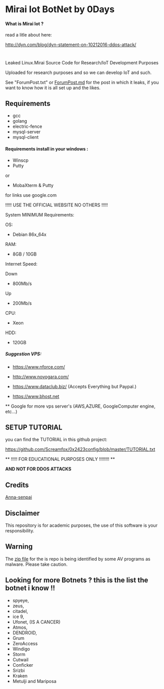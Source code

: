 # Mirai Iot BotNet by 0Days

#### What is Mirai Iot ?

read a litle about here:

http://dyn.com/blog/dyn-statement-on-10212016-ddos-attack/

#

Leaked Linux.Mirai Source Code for Research/IoT Development Purposes

Uploaded for research purposes and so we can develop IoT and such.

See "ForumPost.txt" or [ForumPost.md](ForumPost.md) for the post in which it
leaks, if you want to know how it is all set up and the likes.

## Requirements
* gcc
* golang
* electric-fence
* mysql-server
* mysql-client

#### Requirements install in your windows :

 * Winscp
 * Putty
 
 or
 
 * MobaXterm & Putty
 
for links use google.com

!!!!! USE THE OFFICIAL WEBSITE NO OTHERS !!!!!

 
 System MINIMUM Requirements:
 

OS:
* Debian 86x_64x

RAM: 

* 8GB / 10GB

Internet Speed:

Down

* 800Mb/s

Up

* 200Mb/s

CPU:

* Xeon

HDD:

* 120GB 
 
##### Suggestion VPS:

* https://www.nforce.com/                                      
                                                            
* http://www.novogara.com/                                      

* https://www.dataclub.biz/ (Accepts Everything but Paypal.)   

* https://www.bhost.net 
 
 ** Google for more vps server's (AWS,AZURE, GoogleComputer engine, etc...)
 
 
## SETUP TUTORIAL 
you can find the TUTORIAL in this github project:

https://github.com/Screamfox/0x2423config/blob/master/TUTORIAL.txt


** !!!!! FOR EDUCATIONAL PURPOSES ONLY !!!!!!!! **

**AND NOT FOR DDOS ATTACKS**

## Credits
[Anna-senpai](https://hackforums.net/showthread.php?tid=5420472)

## Disclaimer
This repository is for academic purposes, the use of this software is your
responsibility.

## Warning
The [zip file](https://www.virustotal.com/en/file/f10667215040e87dae62dd48a5405b3b1b0fe7dbbfbf790d5300f3cd54893333/analysis/1477822491/) for the is repo is being identified by some AV programs as malware.  Please take caution. 





## Looking for more Botnets ? this is the list the botnet i know !!

* spyeye,
* zeus,
* citadel,
* ice 9,
* Ufonet, (IS A CANCER) 
* Atmos,
* DENDROID,
* Grum
* ZeroAccess
* Windigo
* Storm
* Cutwail
* Conficker
* Srizbi
* Kraken
* Metulji and Mariposa

